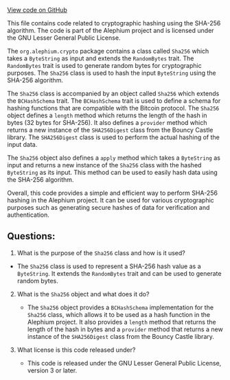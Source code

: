 [View code on GitHub](https://github.com/alephium/alephium/crypto/src/main/scala/org/alephium/crypto/Sha256.scala)

This file contains code related to cryptographic hashing using the SHA-256 algorithm. The code is part of the Alephium project and is licensed under the GNU Lesser General Public License.

The `org.alephium.crypto` package contains a class called `Sha256` which takes a `ByteString` as input and extends the `RandomBytes` trait. The `RandomBytes` trait is used to generate random bytes for cryptographic purposes. The `Sha256` class is used to hash the input `ByteString` using the SHA-256 algorithm.

The `Sha256` class is accompanied by an object called `Sha256` which extends the `BCHashSchema` trait. The `BCHashSchema` trait is used to define a schema for hashing functions that are compatible with the Bitcoin protocol. The `Sha256` object defines a `length` method which returns the length of the hash in bytes (32 bytes for SHA-256). It also defines a `provider` method which returns a new instance of the `SHA256Digest` class from the Bouncy Castle library. The `SHA256Digest` class is used to perform the actual hashing of the input data.

The `Sha256` object also defines a `apply` method which takes a `ByteString` as input and returns a new instance of the `Sha256` class with the hashed `ByteString` as its input. This method can be used to easily hash data using the SHA-256 algorithm.

Overall, this code provides a simple and efficient way to perform SHA-256 hashing in the Alephium project. It can be used for various cryptographic purposes such as generating secure hashes of data for verification and authentication.
## Questions: 
 1. What is the purpose of the `Sha256` class and how is it used?
   - The `Sha256` class is used to represent a SHA-256 hash value as a `ByteString`. It extends the `RandomBytes` trait and can be used to generate random bytes. 

2. What is the `Sha256` object and what does it do?
   - The `Sha256` object provides a `BCHashSchema` implementation for the `Sha256` class, which allows it to be used as a hash function in the Alephium project. It also provides a `length` method that returns the length of the hash in bytes and a `provider` method that returns a new instance of the `SHA256Digest` class from the Bouncy Castle library.

3. What license is this code released under?
   - This code is released under the GNU Lesser General Public License, version 3 or later.